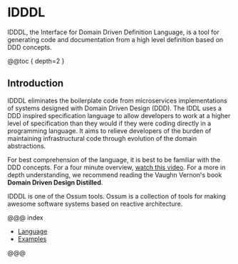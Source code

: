 # IDDDL

IDDDL, the Interface for Domain Driven Definition Language, is a tool for
generating code and documentation from a high level definition based on 
DDD concepts.

@@toc { depth=2 }

## Introduction 
IDDDL eliminates the boilerplate code from microservices implementations of
systems designed with Domain Driven Design (DDD). The IDDL uses a DDD 
inspired specification language to allow developers to 
work at a higher level of specification than they would if they
were coding directly in a programming language. It aims to relieve developers
of the burden of maintaining infrastructural code through evolution of the
domain abstractions.

For best comprehension of the language, it is best to be familiar with the
DDD concepts. For a four minute overview, 
[watch this video](https://elearn.domainlanguage.com/). For a more in depth
understanding, we recommend reading the Vaughn Vernon's book **Domain
Driven Design Distilled**.

IDDDL is one of the Ossum tools. Ossum is a collection of tools for making
awesome software systems based on reactive architecture.

@@@ index

* [Language](language/index.md)
* [Examples](examples/index.md)

@@@
